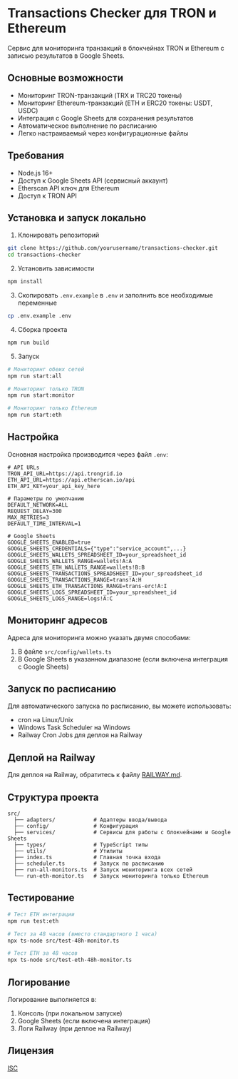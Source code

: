 # Transactions Checker для TRON и Ethereum

Сервис для мониторинга транзакций в блокчейнах TRON и Ethereum с записью результатов в Google Sheets.

## Основные возможности

- Мониторинг TRON-транзакций (TRX и TRC20 токены)
- Мониторинг Ethereum-транзакций (ETH и ERC20 токены: USDT, USDC)
- Интеграция с Google Sheets для сохранения результатов
- Автоматическое выполнение по расписанию
- Легко настраиваемый через конфигурационные файлы

## Требования

- Node.js 16+
- Доступ к Google Sheets API (сервисный аккаунт)
- Etherscan API ключ для Ethereum
- Доступ к TRON API

## Установка и запуск локально

1. Клонировать репозиторий
```bash
git clone https://github.com/yourusername/transactions-checker.git
cd transactions-checker
```

2. Установить зависимости
```bash
npm install
```

3. Скопировать `.env.example` в `.env` и заполнить все необходимые переменные
```bash
cp .env.example .env
```

4. Сборка проекта
```bash
npm run build
```

5. Запуск
```bash
# Мониторинг обеих сетей
npm run start:all

# Мониторинг только TRON
npm run start:monitor

# Мониторинг только Ethereum
npm run start:eth
```

## Настройка

Основная настройка производится через файл `.env`:

```
# API URLs
TRON_API_URL=https://api.trongrid.io
ETH_API_URL=https://api.etherscan.io/api
ETH_API_KEY=your_api_key_here

# Параметры по умолчанию
DEFAULT_NETWORK=ALL
REQUEST_DELAY=300
MAX_RETRIES=3
DEFAULT_TIME_INTERVAL=1

# Google Sheets
GOOGLE_SHEETS_ENABLED=true
GOOGLE_SHEETS_CREDENTIALS={"type":"service_account",...}
GOOGLE_SHEETS_WALLETS_SPREADSHEET_ID=your_spreadsheet_id
GOOGLE_SHEETS_WALLETS_RANGE=wallets!A:A
GOOGLE_SHEETS_ETH_WALLETS_RANGE=wallets!B:B
GOOGLE_SHEETS_TRANSACTIONS_SPREADSHEET_ID=your_spreadsheet_id
GOOGLE_SHEETS_TRANSACTIONS_RANGE=trans!A:H
GOOGLE_SHEETS_ETH_TRANSACTIONS_RANGE=trans-erc!A:I
GOOGLE_SHEETS_LOGS_SPREADSHEET_ID=your_spreadsheet_id
GOOGLE_SHEETS_LOGS_RANGE=logs!A:C
```

## Мониторинг адресов

Адреса для мониторинга можно указать двумя способами:
1. В файле `src/config/wallets.ts`
2. В Google Sheets в указанном диапазоне (если включена интеграция с Google Sheets)

## Запуск по расписанию

Для автоматического запуска по расписанию, вы можете использовать:
- cron на Linux/Unix
- Windows Task Scheduler на Windows
- Railway Cron Jobs для деплоя на Railway

## Деплой на Railway

Для деплоя на Railway, обратитесь к файлу [RAILWAY.md](RAILWAY.md).

## Структура проекта

```
src/
  ├── adapters/            # Адаптеры ввода/вывода
  ├── config/              # Конфигурация
  ├── services/            # Сервисы для работы с блокчейнами и Google Sheets
  ├── types/               # TypeScript типы
  ├── utils/               # Утилиты
  ├── index.ts             # Главная точка входа
  ├── scheduler.ts         # Запуск по расписанию
  ├── run-all-monitors.ts  # Запуск мониторинга всех сетей
  └── run-eth-monitor.ts   # Запуск мониторинга только Ethereum
```

## Тестирование

```bash
# Тест ETH интеграции
npm run test:eth

# Тест за 48 часов (вместо стандартного 1 часа)
npx ts-node src/test-48h-monitor.ts

# Тест ETH за 48 часов
npx ts-node src/test-eth-48h-monitor.ts
```

## Логирование

Логирование выполняется в:
1. Консоль (при локальном запуске)
2. Google Sheets (если включена интеграция)
3. Логи Railway (при деплое на Railway)

## Лицензия

[ISC](LICENSE)
